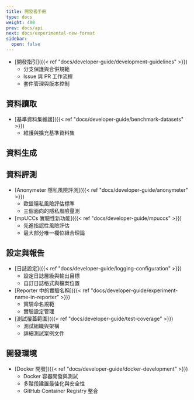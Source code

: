 ```yaml
---
title: 開發者手冊
type: docs
weight: 400
prev: docs/api
next: docs/experimental-new-format
sidebar:
  open: false
---
```



- [開發指引]({{< ref "docs/developer-guide/development-guidelines" >}})
  - 分支保護與合併規範
  - Issue 與 PR 工作流程
  - 套件管理與版本控制

## 資料讀取
- [基準資料集維護]({{< ref "docs/developer-guide/benchmark-datasets" >}})
  - 維護與擴充基準資料集

## 資料生成

## 資料評測
- [Anonymeter 隱私風險評測]({{< ref "docs/developer-guide/anonymeter" >}})
  - 歐盟隱私風險評估標準
  - 三個面向的隱私風險量測
- [mpUCCs 實驗性新功能]({{< ref "docs/developer-guide/mpuccs" >}})
  - 先進指認性風險評估
  - 最大部分唯一欄位組合理論

## 設定與報告
- [日誌設定]({{< ref "docs/developer-guide/logging-configuration" >}})
  - 設定日誌層級與輸出目標
  - 自訂日誌格式與檔案位置
- [Reporter 中的實驗名稱]({{< ref "docs/developer-guide/experiment-name-in-reporter" >}})
  - 實驗命名規範
  - 實驗設定管理
- [測試覆蓋範圍]({{< ref "docs/developer-guide/test-coverage" >}})
  - 測試組織與架構
  - 詳細測試案例文件

## 開發環境
- [Docker 開發]({{< ref "docs/developer-guide/docker-development" >}})
  - Docker 容器開發與測試
  - 多階段建置最佳化與安全性
  - GitHub Container Registry 整合